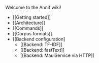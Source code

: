 Welcome to the Annif wiki!

* [[Getting started]]
* [[Architecture]]
* [[Commands]]
* [[Corpus formats]]
* [[Backend configuration]
  * [[Backend: TF-IDF]]
  * [[Backend: fastText]]
  * [[Backend: MauiService via HTTP]]

